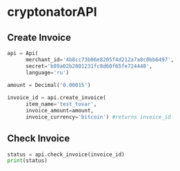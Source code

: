 # cryptonatorAPI
Сreate Invoice
-----------------------------------
```python
api = Api(
      merchant_id='4b8cc73b06e8205f4d212a7a8c0bb6497', 
      secret='b89a02b2801231fc8d60f65fe724448', 
      language='ru')
      
amount = Decimal('0.00015')

invoice_id = api.create_invoice(
      item_name='test_tovar', 
      invoice_amount=amount, 
      invoice_currency='bitcoin') #returns invoice_id
```

Check Invoice
-----------------------------------
```python
status = api.check_invoice(invoice_id)
print(status)
```

